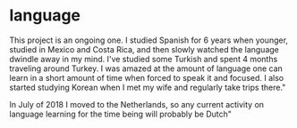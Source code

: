# language

This project is an ongoing one. I studied Spanish for 6 years when younger,
studied in Mexico and Costa Rica, and then slowly watched the language dwindle
away in my mind. I've studied some Turkish and spent 4 months traveling around
Turkey. I was amazed at the amount of language one can learn in a short amount
of time when forced to speak it and focused. I also started studying Korean when
I met my wife and regularly take trips there."

In July of 2018 I moved to the Netherlands, so any current activity on language
learning for the time being will probably be Dutch"
